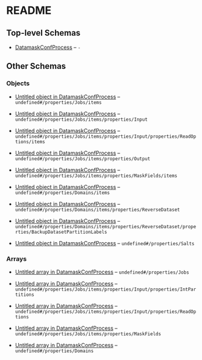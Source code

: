 # README

## Top-level Schemas

*   [DatamaskConfProcess](./datamask.md "JSON schema to the datamask-pyutil parameter file") – `-`

## Other Schemas

### Objects

*   [Untitled object in DatamaskConfProcess](./datamask-properties-jobs-items.md) – `undefined#/properties/Jobs/items`

*   [Untitled object in DatamaskConfProcess](./datamask-properties-jobs-items-properties-input.md "Input properties") – `undefined#/properties/Jobs/items/properties/Input`

*   [Untitled object in DatamaskConfProcess](./datamask-properties-jobs-items-properties-input-properties-readoptions-items.md "The read options to use in the read process") – `undefined#/properties/Jobs/items/properties/Input/properties/ReadOptions/items`

*   [Untitled object in DatamaskConfProcess](./datamask-properties-jobs-items-properties-output.md "Output properties") – `undefined#/properties/Jobs/items/properties/Output`

*   [Untitled object in DatamaskConfProcess](./datamask-properties-jobs-items-properties-maskfields-items.md) – `undefined#/properties/Jobs/items/properties/MaskFields/items`

*   [Untitled object in DatamaskConfProcess](./datamask-properties-domains-items.md) – `undefined#/properties/Domains/items`

*   [Untitled object in DatamaskConfProcess](./datamask-properties-domains-items-properties-reversedataset.md) – `undefined#/properties/Domains/items/properties/ReverseDataset`

*   [Untitled object in DatamaskConfProcess](./datamask-properties-domains-items-properties-reversedataset-properties-backupdatasetpartitionlabels.md "Backup Dataset Partition Labels") – `undefined#/properties/Domains/items/properties/ReverseDataset/properties/BackupDatasetPartitionLabels`

*   [Untitled object in DatamaskConfProcess](./datamask-properties-salts.md "Salt properties") – `undefined#/properties/Salts`

### Arrays

*   [Untitled array in DatamaskConfProcess](./datamask-properties-jobs.md "List of Jobs") – `undefined#/properties/Jobs`

*   [Untitled array in DatamaskConfProcess](./datamask-properties-jobs-items-properties-input-properties-intpartitions.md "If input has partitions keys, this is the list of int partitions") – `undefined#/properties/Jobs/items/properties/Input/properties/IntPartitions`

*   [Untitled array in DatamaskConfProcess](./datamask-properties-jobs-items-properties-input-properties-readoptions.md) – `undefined#/properties/Jobs/items/properties/Input/properties/ReadOptions`

*   [Untitled array in DatamaskConfProcess](./datamask-properties-jobs-items-properties-maskfields.md "List of Mask Field properties") – `undefined#/properties/Jobs/items/properties/MaskFields`

*   [Untitled array in DatamaskConfProcess](./datamask-properties-domains.md "List of data mask domains") – `undefined#/properties/Domains`
